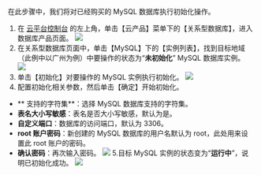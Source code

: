  在此步骤中，我们将对已经购买的 MySQL 数据库执行初始化操作。
 1. 在 [云平台控制台](http://console.tce.fsphere.cn/) 的左上角，单击【云产品】菜单下的【关系型数据库】，进入数据库产品页面。
![](http://imgcache.tce.fsphere.cn/static/mc.qcloudimg.com/static/img/511cad3621447b36d204b87bf83bb09f/image.png)
 2. 在关系型数据库页面中，单击【MySQL】下的【实例列表】，找到目标地域（此例中以广州为例）中要操作的状态为“**未初始化**” MySQL 数据库实例。
![](http://imgcache.tce.fsphere.cn/static/mc.qcloudimg.com/static/img/bc6f4a538ac4bf614e3a270338a7be4c/image.png)
 3. 单击【初始化】对要操作的 MySQL 实例执行初始化。
![](http://imgcache.tce.fsphere.cn/static/mc.qcloudimg.com/static/img/fe0ebd9776b6f920338e9436b82024a3/image.png)
 4. 配置初始化相关参数，然后单击【确定】开始初始化。
- ** 支持的字符集**：选择 MySQL 数据库支持的字符集。
- **表名大小写敏感**：表名是否大小写敏感，默认为是。
- **自定义端口**：数据库的访问端口，默认为 3306。
- **root 账户密码**：新创建的 MySQL 数据库的用户名默认为 root，此处用来设置此 root 账户的密码。
- **确认密码**：再次输入密码。
![](http://imgcache.tce.fsphere.cn/static/mc.qcloudimg.com/static/img/a1b69801dc18d284ef8b0f3ea777265b/image.png)
 5.目标 MySQL 实例的状态变为“**运行中**”，说明已初始化成功。
![](http://imgcache.tce.fsphere.cn/static/mc.qcloudimg.com/static/img/81234ad724b600506564d920b051ce3f/image.png)
